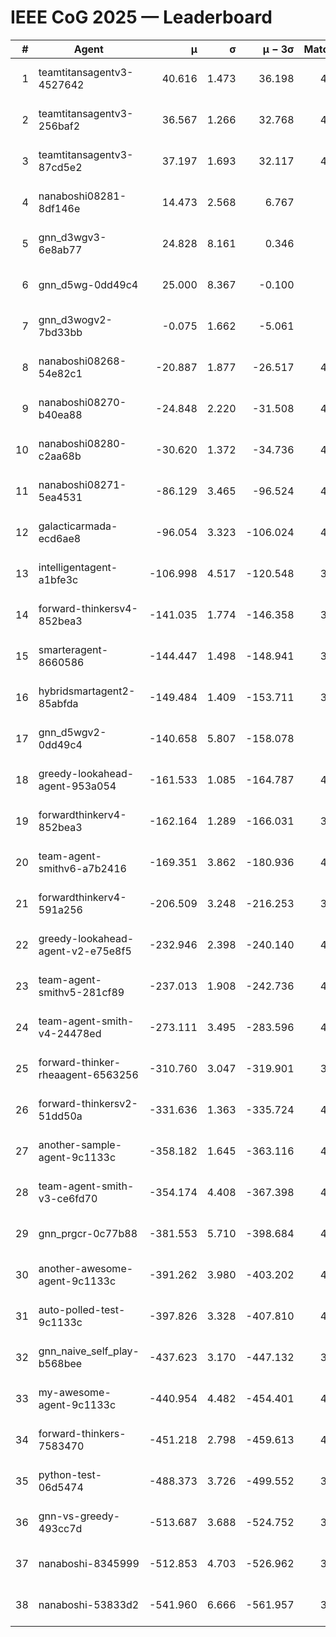 # IEEE CoG 2025 — Leaderboard

| # | Agent | μ | σ | μ − 3σ | Matches | Updated |
|---:|---|---:|---:|---:|---:|---|
| 1 | teamtitansagentv3-4527642 | 40.616 | 1.473 | 36.198 | 4636 | 2025-08-29 18:48 |
| 2 | teamtitansagentv3-256baf2 | 36.567 | 1.266 | 32.768 | 4616 | 2025-08-29 18:48 |
| 3 | teamtitansagentv3-87cd5e2 | 37.197 | 1.693 | 32.117 | 4160 | 2025-08-29 18:48 |
| 4 | nanaboshi08281-8df146e | 14.473 | 2.568 | 6.767 | 146 | 2025-08-29 18:48 |
| 5 | gnn_d3wgv3-6e8ab77 | 24.828 | 8.161 | 0.346 | 118 | 2025-08-29 18:48 |
| 6 | gnn_d5wg-0dd49c4 | 25.000 | 8.367 | -0.100 | 80 | 2025-08-29 18:48 |
| 7 | gnn_d3wogv2-7bd33bb | -0.075 | 1.662 | -5.061 | 164 | 2025-08-29 18:48 |
| 8 | nanaboshi08268-54e82c1 | -20.887 | 1.877 | -26.517 | 4480 | 2025-08-29 18:48 |
| 9 | nanaboshi08270-b40ea88 | -24.848 | 2.220 | -31.508 | 4720 | 2025-08-29 18:48 |
| 10 | nanaboshi08280-c2aa68b | -30.620 | 1.372 | -34.736 | 4038 | 2025-08-29 18:48 |
| 11 | nanaboshi08271-5ea4531 | -86.129 | 3.465 | -96.524 | 4718 | 2025-08-29 18:48 |
| 12 | galacticarmada-ecd6ae8 | -96.054 | 3.323 | -106.024 | 4480 | 2025-08-29 18:48 |
| 13 | intelligentagent-a1bfe3c | -106.998 | 4.517 | -120.548 | 3968 | 2025-08-29 18:48 |
| 14 | forward-thinkersv4-852bea3 | -141.035 | 1.774 | -146.358 | 3437 | 2025-08-29 18:48 |
| 15 | smarteragent-8660586 | -144.447 | 1.498 | -148.941 | 3577 | 2025-08-29 18:48 |
| 16 | hybridsmartagent2-85abfda | -149.484 | 1.409 | -153.711 | 3885 | 2025-08-29 18:48 |
| 17 | gnn_d5wgv2-0dd49c4 | -140.658 | 5.807 | -158.078 | 120 | 2025-08-29 18:48 |
| 18 | greedy-lookahead-agent-953a054 | -161.533 | 1.085 | -164.787 | 4072 | 2025-08-29 18:48 |
| 19 | forwardthinkerv4-852bea3 | -162.164 | 1.289 | -166.031 | 3268 | 2025-08-29 18:48 |
| 20 | team-agent-smithv6-a7b2416 | -169.351 | 3.862 | -180.936 | 4720 | 2025-08-29 18:48 |
| 21 | forwardthinkerv4-591a256 | -206.509 | 3.248 | -216.253 | 3775 | 2025-08-29 18:48 |
| 22 | greedy-lookahead-agent-v2-e75e8f5 | -232.946 | 2.398 | -240.140 | 4284 | 2025-08-29 18:48 |
| 23 | team-agent-smithv5-281cf89 | -237.013 | 1.908 | -242.736 | 4520 | 2025-08-29 18:48 |
| 24 | team-agent-smith-v4-24478ed | -273.111 | 3.495 | -283.596 | 4138 | 2025-08-29 18:48 |
| 25 | forward-thinker-rheaagent-6563256 | -310.760 | 3.047 | -319.901 | 3722 | 2025-08-29 18:48 |
| 26 | forward-thinkersv2-51dd50a | -331.636 | 1.363 | -335.724 | 4182 | 2025-08-29 18:48 |
| 27 | another-sample-agent-9c1133c | -358.182 | 1.645 | -363.116 | 4640 | 2025-08-29 18:48 |
| 28 | team-agent-smith-v3-ce6fd70 | -354.174 | 4.408 | -367.398 | 4978 | 2025-08-29 18:48 |
| 29 | gnn_prgcr-0c77b88 | -381.553 | 5.710 | -398.684 | 4350 | 2025-08-29 18:48 |
| 30 | another-awesome-agent-9c1133c | -391.262 | 3.980 | -403.202 | 4040 | 2025-08-29 18:48 |
| 31 | auto-polled-test-9c1133c | -397.826 | 3.328 | -407.810 | 4580 | 2025-08-29 18:48 |
| 32 | gnn_naive_self_play-b568bee | -437.623 | 3.170 | -447.132 | 3820 | 2025-08-29 18:48 |
| 33 | my-awesome-agent-9c1133c | -440.954 | 4.482 | -454.401 | 4740 | 2025-08-29 18:48 |
| 34 | forward-thinkers-7583470 | -451.218 | 2.798 | -459.613 | 4580 | 2025-08-29 18:48 |
| 35 | python-test-06d5474 | -488.373 | 3.726 | -499.552 | 3790 | 2025-08-29 18:48 |
| 36 | gnn-vs-greedy-493cc7d | -513.687 | 3.688 | -524.752 | 3500 | 2025-08-29 18:48 |
| 37 | nanaboshi-8345999 | -512.853 | 4.703 | -526.962 | 3660 | 2025-08-29 18:48 |
| 38 | nanaboshi-53833d2 | -541.960 | 6.666 | -561.957 | 3220 | 2025-08-29 18:48 |
